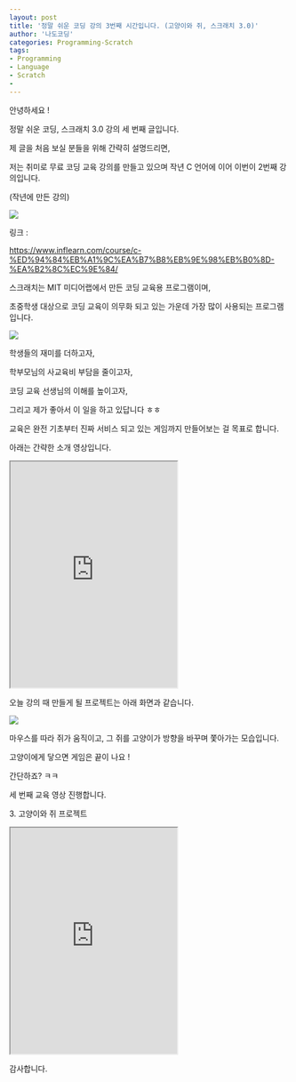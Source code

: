 ```yaml
---
layout: post
title: '정말 쉬운 코딩 강의 3번째 시간입니다. (고양이와 쥐, 스크래치 3.0)'
author: '나도코딩'
categories: Programming-Scratch
tags:
- Programming
- Language
- Scratch
-
---
```



<script> location.href='https://cafe.naver.com/develoid/853285' ; </script>

<p>안녕하세요 !</p>
<p>정말 쉬운 코딩, 스크래치 3.0 강의 세 번째 글입니다.</p>
<p>제 글을 처음 보실 분들을 위해 간략히 설명드리면,&nbsp;</p>
<p>저는 취미로 무료 코딩 교육 강의를 만들고 있으며 작년 C 언어에 이어 이번이 2번째 강의입니다.&nbsp;</p>
<p>(작년에 만든 강의)</p>
<p><img src="https://cafeptthumb-phinf.pstatic.net/MjAxOTAyMjJfMjE5/MDAxNTUwNzg1ODE4MDAz.2WUPtHFRvXazmScxE-UVRJE6eDR_BR7O-i5dqu4UXrMg.OKE5eJWDqwaGkMrGws2y46yymg130rMxBjePUGN7xn0g.PNG.nadocoding/1.png?type=w740"></p>
<p>링크 :&nbsp;</p>
<p><a href="https://www.inflearn.com/course/c-%ED%94%84%EB%A1%9C%EA%B7%B8%EB%9E%98%EB%B0%8D-%EA%B2%8C%EC%9E%84/">https://www.inflearn.com/course/c-%ED%94%84%EB%A1%9C%EA%B7%B8%EB%9E%98%EB%B0%8D-%EA%B2%8C%EC%9E%84/</a></p>
<p>스크래치는 MIT 미디어랩에서 만든 코딩 교육용 프로그램이며,</p>
<p>초중학생 대상으로 코딩 교육이 의무화 되고 있는 가운데 가장 많이 사용되는 프로그램입니다.</p>
<p><img src="https://cafeptthumb-phinf.pstatic.net/MjAxOTAyMjJfMjc2/MDAxNTUwNzg1ODMzNzIx.dg6yF6NhnMmWoLrNY3UP9pkQ-wWSSLsU3zYJ1_goReUg.goKQEBPNzU62sJfEyDUP7dmJXF_MeGS9ZnBwg-wFQ4Mg.PNG.nadocoding/6.png?type=w740"></p>
<p>학생들의 재미를 더하고자,&nbsp;</p>
<p>학부모님의 사교육비 부담을 줄이고자,&nbsp;</p>
<p>코딩 교육 선생님의 이해를 높이고자,</p>
<p>그리고 제가 좋아서 이 일을 하고 있답니다 ㅎㅎ</p>
<p>교육은 완전 기초부터 진짜 서비스 되고 있는 게임까지 만들어보는 걸 목표로 합니다.</p>
<p>아래는 간략한 소개 영상입니다.</p>
<p><iframe src="https://www.youtube.com/embed/xN8O_mhR-7Y?wmode=opaque"  height="407px" frame scrolling="no" allowfullscreen="allowfullscreen"></iframe></p>
<p>오늘 강의 때 만들게 될 프로젝트는 아래 화면과 같습니다.</p>
<p><img src="https://cafeptthumb-phinf.pstatic.net/MjAxOTAyMjJfOTgg/MDAxNTUwNzg1ODgzNTc2.MTwltKDMN0n3bVrVvxsTKqHjod321qf-FIl73XVJDdUg.TD65R2QQVvmBuv3dQ6_4kfMB-f1KIt8PB0-FbgBqq1Yg.GIF.nadocoding/%EA%B3%A0%EC%96%91%EC%9D%B4%EC%99%80_%EC%A5%90.gif?type=w740"></p>
<p>마우스를 따라 쥐가 움직이고, 그 쥐를 고양이가 방향을 바꾸며 쫓아가는 모습입니다.</p>
<p>고양이에게 닿으면 게임은 끝이 나요 !</p>
<p>간단하죠? ㅋㅋ</p>
<p>세 번째 교육 영상 진행합니다.</p>
<p>3. 고양이와 쥐 프로젝트</p>
<p><iframe src="https://www.youtube.com/embed/j499B4IgR8k?wmode=opaque"  height="407px" frame scrolling="no" allowfullscreen="allowfullscreen"></iframe></p>
<p>감사합니다.</p>

